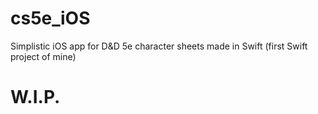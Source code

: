 # cs5e_iOS
Simplistic iOS app for D&amp;D 5e character sheets made in Swift (first Swift project of mine)
# W.I.P.

